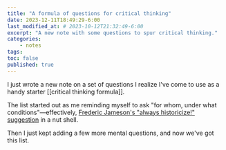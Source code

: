 ```yaml
---
title: "A formula of questions for critical thinking"
date: 2023-12-11T18:49:29-6:00  
last_modified_at: # 2023-10-12T21:32:49-6:00  
excerpt: "A new note with some questions to spur critical thinking."  
categories: 
    - notes
tags: 
toc: false
published: true
---
```


I just wrote a new note on a set of questions I realize I've come to use as a handy starter [[critical thinking formula]].  

The list started out as me reminding myself to ask "for whom, under what conditions"—effectively, [Frederic Jameson's "always historicize!" suggestion](https://web.archive.org/web/20230807003329/https://www.cla.purdue.edu/academic/english/theory/postmodernism/modules/jamesonpomomainframe.html) in a nut shell.  

Then I just kept adding a few more mental questions, and now we've got this list.  